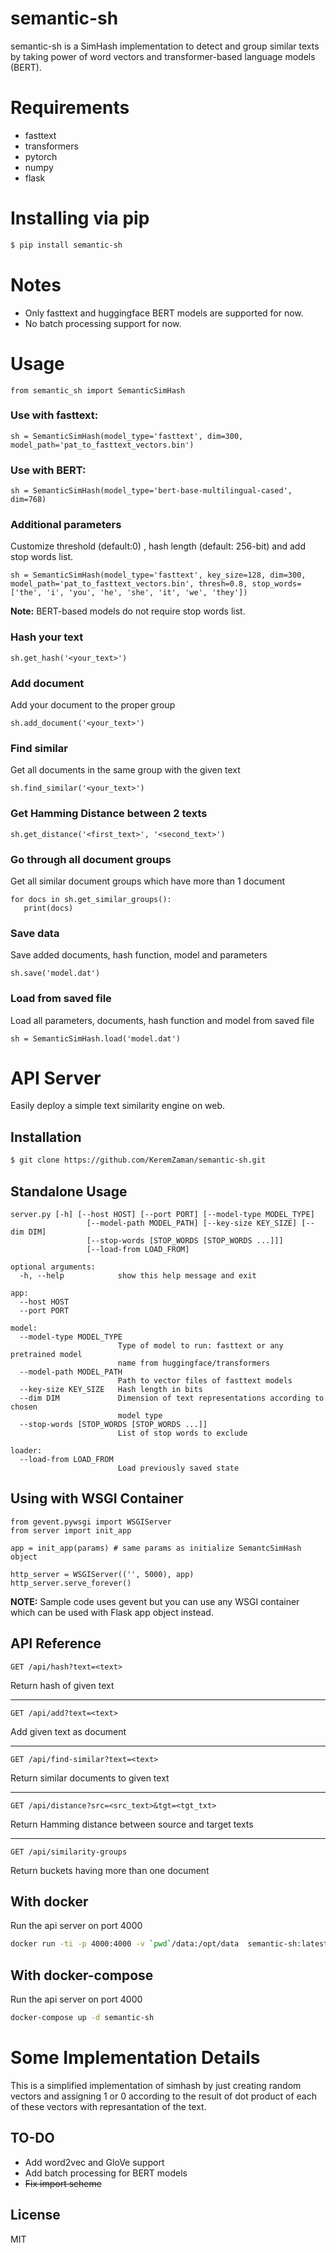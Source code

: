 # semantic-sh


semantic-sh is a SimHash implementation to detect and group similar texts by taking power of word vectors and transformer-based language models (BERT).



# Requirements
 - fasttext
 - transformers
 - pytorch
 - numpy
 - flask
# Installing via pip

```sh
$ pip install semantic-sh
```
# Notes

  - Only fasttext and huggingface BERT models are supported for now.
  - No batch processing support for now.


# Usage

```
from semantic_sh import SemanticSimHash
```

### Use with fasttext:
```
sh = SemanticSimHash(model_type='fasttext', dim=300, model_path='pat_to_fasttext_vectors.bin')
```

### Use with BERT:

```
sh = SemanticSimHash(model_type='bert-base-multilingual-cased', dim=768)
```

### Additional parameters

Customize threshold (default:0) , hash length (default: 256-bit) and add stop words list.

```
sh = SemanticSimHash(model_type='fasttext', key_size=128, dim=300, model_path='pat_to_fasttext_vectors.bin', thresh=0.8, stop_words=['the', 'i', 'you', 'he', 'she', 'it', 'we', 'they'])
```

**Note:** BERT-based models do not require stop words list.

### Hash your text

```
sh.get_hash('<your_text>')
```

### Add document

Add your document to the proper group

```
sh.add_document('<your_text>')
```

###  Find similar

Get all documents in the same group with the given text

```
sh.find_similar('<your_text>')
```

### Get Hamming Distance between 2 texts

```
sh.get_distance('<first_text>', '<second_text>')
```

### Go through all document groups

Get all similar document groups which have more than 1 document

```
for docs in sh.get_similar_groups():
   print(docs)
```

### Save data

Save added documents, hash function, model and parameters

```
sh.save('model.dat')
```

### Load from saved file

Load all parameters, documents, hash function and model from saved file

```
sh = SemanticSimHash.load('model.dat')
```

# API Server
Easily deploy a simple text similarity engine on web.

## Installation
```sh 
$ git clone https://github.com/KeremZaman/semantic-sh.git
```

## Standalone Usage
```
server.py [-h] [--host HOST] [--port PORT] [--model-type MODEL_TYPE]
                 [--model-path MODEL_PATH] [--key-size KEY_SIZE] [--dim DIM]
                 [--stop-words [STOP_WORDS [STOP_WORDS ...]]]
                 [--load-from LOAD_FROM]

optional arguments:
  -h, --help            show this help message and exit

app:
  --host HOST
  --port PORT

model:
  --model-type MODEL_TYPE
                        Type of model to run: fasttext or any pretrained model
                        name from huggingface/transformers
  --model-path MODEL_PATH
                        Path to vector files of fasttext models
  --key-size KEY_SIZE   Hash length in bits
  --dim DIM             Dimension of text representations according to chosen
                        model type
  --stop-words [STOP_WORDS [STOP_WORDS ...]]
                        List of stop words to exclude

loader:
  --load-from LOAD_FROM
                        Load previously saved state

```

## Using with WSGI Container
```
from gevent.pywsgi import WSGIServer
from server import init_app

app = init_app(params) # same params as initialize SemantcSimHash object

http_server = WSGIServer(('', 5000), app)
http_server.serve_forever()
```

**NOTE:** Sample code uses gevent but you can use any WSGI container which can be used with Flask app object instead.

## API Reference


```GET /api/hash?text=<text>```

Return hash of given text 

***

```GET /api/add?text=<text>```

Add given text as document
***

```GET /api/find-similar?text=<text>```

Return similar documents to given text
*** 

```GET /api/distance?src=<src_text>&tgt=<tgt_txt>```

Return Hamming distance between source and target texts
***

```GET /api/similarity-groups```

Return buckets having more than one document

## With docker

Run the api server on port 4000
```sh
docker run -ti -p 4000:4000 -v `pwd`/data:/opt/data  semantic-sh:latest --port=4000 --model-type=bert-base-multilingual-cased --model-path=/opt/data
```

## With docker-compose 
Run the api server on port 4000
```sh
docker-compose up -d semantic-sh
```

# Some Implementation Details

This is a simplified implementation of simhash by just creating random 
vectors and assigning 1 or 0 according to the result of dot product of each of these vectors with
represantation of the text.  

## TO-DO

 - Add word2vec and GloVe support
 - Add batch processing for BERT models
 - ~~Fix import scheme~~

License
----

MIT
